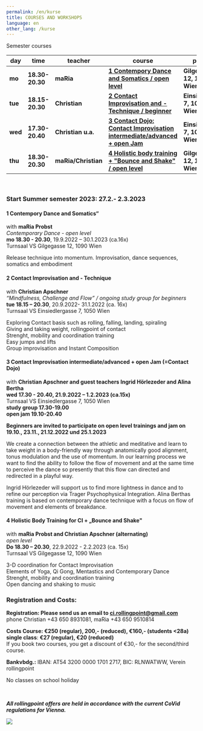 ```yaml
---
permalink: /en/kurse
title: COURSES AND WORKSHOPS
language: en
other_lang: /kurse
---
```

Semester courses 

| day     | time            | teacher             | course                                                                            | place                         |
| ------- | --------------- | ------------------- | --------------------------------------------------------------------------------- | ----------------------------- |
| **mo**  | **18.30-20.30** | **maRia**           | **[1 Contempory Dance and Somatics / open level](#mo)**                           | **Gilgegasse 12, 1090 Wien**  |
| **tue** | **18.15-20.30** | **Christian**       | [](#mie)**[2 Contact Improvisation and -Technique / beginner](#di)**              | **Einsiedlerg. 7, 1050 Wien** |
| **wed** | **17.30-20.40** | **Christian u.a.**  | **[3 Contact Dojo: Contact Improvisation intermediate/advanced + open Jam](#mi)** | **Einsiedlerg. 7, 1050 Wien** |
| **thu** | **18.30-20.30** | **maRia/Christian** | **[4 Holistic body training + "Bounce and Shake" / open level](#do)**             | **Gilgegasse 12, 1090 Wien**  |

&nbsp;

### Start Summer semester 2023: 27.2.- 2.3.2023

<div class="named-anchor" id="mo"></div>

#### 1 Contempory Dance and Somatics“

with **maRia Probst**\
*Contemporary Dance* - *open level*\
**mo 18.30 - 20.30**, 19.9.2022 – 30.1.2023 (ca.16x)\
Turnsaal VS Gilgegasse 12, 1090 Wien

Release technique into momentum. Improvisation, dance sequences, somatics and embodiment

<div class="named-anchor" id="di"></div>

#### 2 Contact Improvisation and - Technique

with **Christian Apschner**\
*“Mindfulness, Challenge and Flow” / ongoing study group for beginners*\
**tue 18.15 – 20.30**, 20.9.2022- 31.1.2022 (ca. 16x)\
Turnsaal VS Einsiedlergasse 7, 1050 Wien

Exploring Contact basis such as rolling, falling, landing, spiraling\
Giving and taking weight, rollingpoint of contact\
Strenght, mobility and coordination training\
Easy jumps and lifts\
Group improvisation and Instant Composition

<div class="named-anchor" id="mi"></div>

#### 3 **Contact Improvisation intermediate/advanced + open Jam (=Contact Dojo)**

with **Christian Apschner and guest teachers Ingrid Hörlezeder and Alina Bertha**\
**wed 17.30 - 20.40, 21.9.2022 – 1.2.2023 (ca.15x)**\
Turnsaal VS Einsiedlergasse 7, 1050 Wien\
**study group 17.30-19.00**\
**open jam 19.10-20.40**

**Beginners are invited to participate on open level trainings and jam on**\
**19.10., 23.11., 21.12.2022 und 25.1.2023**

We create a connection between the athletic and meditative and learn to take weight in a body-friendly way through anatomically good alignment, tonus modulation and the use of momentum. In our learning process we want to find the ability to follow the flow of movement and at the same time to perceive the dance so presently that this flow can directed and redirected in a playful way.

Ingrid Hörlezeder will support us to find more lightness in dance and to refine our perception via Trager Psychophysical Integration. Alina Berthas training is based on contemporary dance technique with a focus on flow of movement and elements of breakdance.

<div class="named-anchor" id="do"></div>

#### 4 Holistic Body Training for CI + „Bounce and Shake"

with **maRia Probst and Christian Apschner (alternating)**\
*open level*\
**Do 18.30 – 20.30**, 22.9.2022 - 2.2.2023 (ca. 15x)\
Turnsaal VS Gilgegasse 12, 1090 Wien

3-D coordination for Contact Improvisation\
Elements of Yoga, Qi Gong, Mentastics and Contemporary Dance\
Strenght, mobility and coordination training\
Open dancing and shaking to music

### Registration and Costs:

**Registration: Please send us an email to ci.rollingpoint@gmail.com**\
phone Christian +43 650 8931081, maRia +43 650 9510814

**Costs Course: €250 (regular), 200,- (reduced), €160,- (students <28a)**\
**single class**: **€27 (regular), €20 (reduced)**\
If you book two courses, you get a discount of €30,- for the second/third course.

**Bankvbdg.:** IBAN: AT54 3200 0000 1701 2717, BIC: RLNWATWW, Verein rollingpoint

No classes on school holiday

&nbsp;

***All rollingpoint offers are held in accordance with the current CoVid regulations for Vienna.***

![](/assets/uploads/img_0197.jpg)